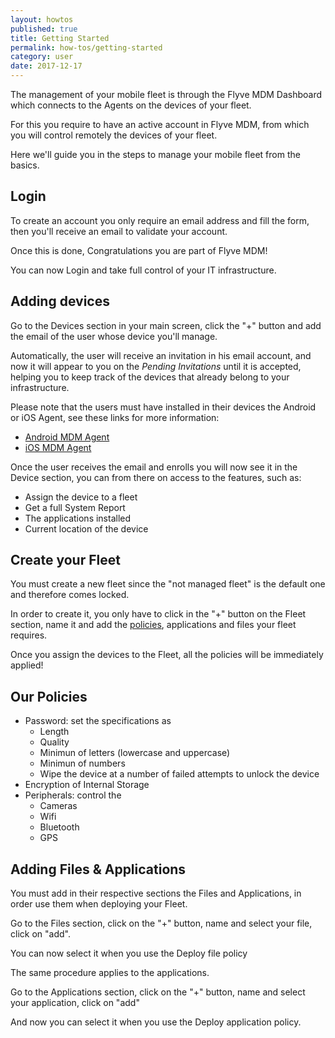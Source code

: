 ```yaml
---
layout: howtos
published: true
title: Getting Started
permalink: how-tos/getting-started
category: user
date: 2017-12-17
---
```


The management of your mobile fleet is through the Flyve MDM Dashboard which connects to the Agents on the devices of your fleet.

For this you require to have an active account in Flyve MDM, from which you will control remotely the devices of your fleet.

Here we'll guide you in the steps to manage your mobile fleet from the basics.

## Login

To create an account you only require an email address and fill the form, then you'll receive an email to validate your account.

Once this is done, Congratulations you are part of Flyve MDM!

You can now Login and take full control of your IT infrastructure.

## Adding devices

Go to the Devices section in your main screen, click the "+" button and add the email of the user whose device you'll manage.

Automatically, the user will receive an invitation in his email account, and now it will appear to you on the _Pending Invitations_ until it is accepted, helping you to keep track of the devices that already belong to your infrastructure.

Please note that the users must have installed in their devices the Android or iOS Agent, see these links for more information:

* [Android MDM Agent](http://flyve.org/android-mdm-agent/)
* [iOS MDM Agent](http://flyve.org/ios-mdm-agent/)

Once the user receives the email and enrolls you will now see it in the Device section, you can from there on access to the features, such as:

* Assign the device to a fleet
* Get a full System Report
* The applications installed
* Current location of the device

## Create your Fleet

You must create a new fleet since the "not managed fleet" is the default one and therefore comes locked.

In order to create it, you only have to click in the "+" button on the Fleet section, name it and add the [policies](#our-policies), applications and files your fleet requires.

Once you assign the devices to the Fleet, all the policies will be immediately applied!

## Our Policies

* Password: set the specifications as
  * Length
  * Quality
  * Minimun of letters (lowercase and uppercase)
  * Minimun of numbers
  * Wipe the device at a number of failed attempts to unlock the device
* Encryption of Internal Storage
* Peripherals: control the
  * Cameras
  * Wifi
  * Bluetooth
  * GPS

## Adding Files & Applications

You must add in their respective sections the Files and Applications, in order use them when deploying your Fleet.

Go to the Files section, click on the "+" button, name and select your file, click on "add".

You can now select it when you use the Deploy file policy

The same procedure applies to the applications.

Go to the Applications section, click on the "+" button, name and select your application, click on "add"

And now you can select it when you use the Deploy application policy.